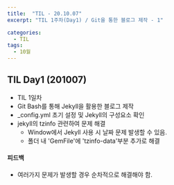 ```yaml
---
title:  "TIL - 20.10.07"
excerpt: "TIL 1주차(Day1) / Git을 통한 블로그 제작 - 1"

categories:
  - TIL
tags:
  - 10월
---
```

## TIL Day1 (201007)
- TIL 1일차
- Git Bash를 통해 Jekyll을 활용한 블로그 제작
- _config.yml 초기 설정 및 Jekyll의 구성요소 확인
- jekyll의 tzinfo 관련하여 문제 해결
    - Window에서 Jekyll 사용 시 날짜 문제 발생할 수 있음. 
    - 폴더 내 'GemFile'에 'tzinfo-data'부분 추가로 해결

#### 피드백
- 여러가지 문제가 발생할 경우 순차적으로 해결해야 함.
